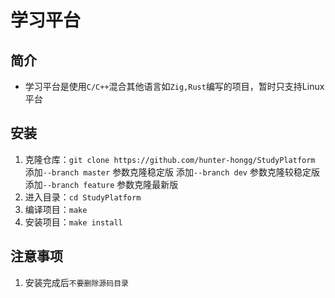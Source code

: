 # 学习平台
## 简介
- 学习平台是使用`C/C++`混合其他语言如`Zig,Rust`编写的项目，暂时只支持Linux平台
## 安装
1. 克隆仓库：`git clone https://github.com/hunter-hongg/StudyPlatform`
   添加`--branch master` 参数克隆稳定版
   添加`--branch dev` 参数克隆较稳定版
   添加`--branch feature` 参数克隆最新版
2. 进入目录：`cd StudyPlatform`
3. 编译项目：`make`
4. 安装项目：`make install`
## 注意事项
1. 安装完成后`不要删除源码目录`


